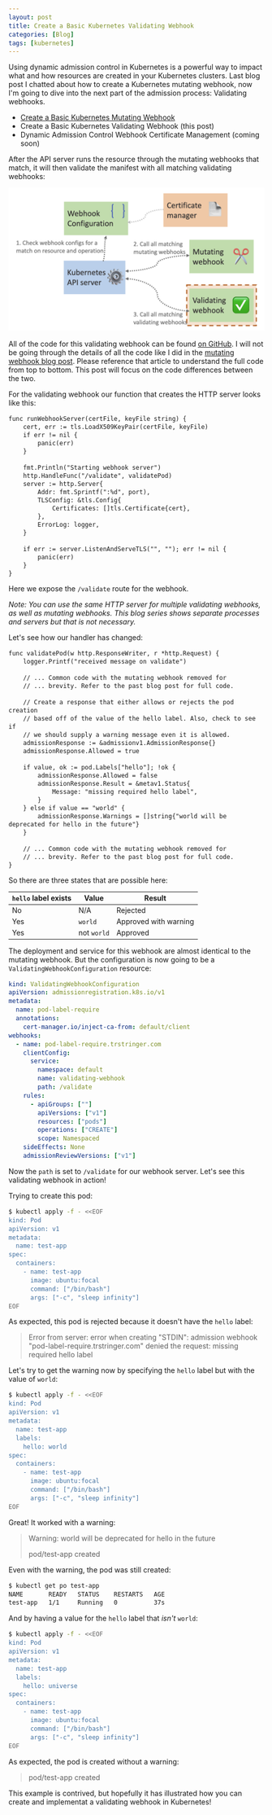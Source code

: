 ```yaml
---
layout: post
title: Create a Basic Kubernetes Validating Webhook
categories: [Blog]
tags: [kubernetes]
---
```


Using dynamic admission control in Kubernetes is a powerful way to impact what and how resources are created in your Kubernetes clusters. Last blog post I chatted about how to create a Kubernetes mutating webhook, now I'm going to dive into the next part of the admission process: Validating webhooks.

- [Create a Basic Kubernetes Mutating Webhook](https://trstringer.com/kubernetes-mutating-webhook/)
- Create a Basic Kubernetes Validating Webhook (this post)
- Dynamic Admission Control Webhook Certificate Management (coming soon)

After the API server runs the resource through the mutating webhooks that match, it will then validate the manifest with all matching validating webhooks:

![Validating webhook diagramn](../images/kubernetes-validating-webhook1.png)

All of the code for this validating webhook can be found [on GitHub](https://github.com/trstringer/kubernetes-validating-webhook). I will not be going through the details of all the code like I did in the [mutating webhook blog post](https://trstringer.com/kubernetes-mutating-webhook/). Please reference that article to understand the full code from top to bottom. This post will focus on the code differences between the two.

For the validating webhook our function that creates the HTTP server looks like this:

```golang
func runWebhookServer(certFile, keyFile string) {
    cert, err := tls.LoadX509KeyPair(certFile, keyFile)
    if err != nil {
        panic(err)
    }

    fmt.Println("Starting webhook server")
    http.HandleFunc("/validate", validatePod)
    server := http.Server{
        Addr: fmt.Sprintf(":%d", port),
        TLSConfig: &tls.Config{
            Certificates: []tls.Certificate{cert},
        },
        ErrorLog: logger,
    }

    if err := server.ListenAndServeTLS("", ""); err != nil {
        panic(err)
    }
}
```

Here we expose the `/validate` route for the webhook.

*Note: You can use the same HTTP server for multiple validating webhooks, as well as mutating webhooks. This blog series shows separate processes and servers but that is not necessary.*

Let's see how our handler has changed:

```golang
func validatePod(w http.ResponseWriter, r *http.Request) {
    logger.Printf("received message on validate")

    // ... Common code with the mutating webhook removed for
    // ... brevity. Refer to the past blog post for full code.

    // Create a response that either allows or rejects the pod creation
    // based off of the value of the hello label. Also, check to see if
    // we should supply a warning message even it is allowed.
    admissionResponse := &admissionv1.AdmissionResponse{}
    admissionResponse.Allowed = true

    if value, ok := pod.Labels["hello"]; !ok {
        admissionResponse.Allowed = false
        admissionResponse.Result = &metav1.Status{
            Message: "missing required hello label",
        }
    } else if value == "world" {
        admissionResponse.Warnings = []string{"world will be deprecated for hello in the future"}
    }

    // ... Common code with the mutating webhook removed for
    // ... brevity. Refer to the past blog post for full code.
}
```

So there are three states that are possible here:

| `hello` label exists | Value | Result |
|----------------------|-------|--------|
| No | N/A | Rejected |
| Yes | `world` | Approved with warning |
| Yes | not `world` | Approved |

The deployment and service for this webhook are almost identical to the mutating webhook. But the configuration is now going to be a `ValidatingWebhookConfiguration` resource:

```yaml
kind: ValidatingWebhookConfiguration
apiVersion: admissionregistration.k8s.io/v1
metadata:
  name: pod-label-require
  annotations:
    cert-manager.io/inject-ca-from: default/client
webhooks:
  - name: pod-label-require.trstringer.com
    clientConfig:
      service:
        namespace: default
        name: validating-webhook
        path: /validate
    rules:
      - apiGroups: [""]
        apiVersions: ["v1"]
        resources: ["pods"]
        operations: ["CREATE"]
        scope: Namespaced
    sideEffects: None
    admissionReviewVersions: ["v1"]
```

Now the `path` is set to `/validate` for our webhook server. Let's see this validating webhook in action!

Trying to create this pod:

```bash
$ kubectl apply -f - <<EOF
kind: Pod
apiVersion: v1
metadata:
  name: test-app
spec:
  containers:
    - name: test-app
      image: ubuntu:focal
      command: ["/bin/bash"]
      args: ["-c", "sleep infinity"]
EOF
```

As expected, this pod is rejected because it doesn't have the `hello` label:

> Error from server: error when creating "STDIN": admission webhook "pod-label-require.trstringer.com" denied the request: missing required hello label

Let's try to get the warning now by specifying the `hello` label but with the value of `world`:

```bash
$ kubectl apply -f - <<EOF
kind: Pod
apiVersion: v1
metadata:
  name: test-app
  labels:
    hello: world
spec:
  containers:
    - name: test-app
      image: ubuntu:focal
      command: ["/bin/bash"]
      args: ["-c", "sleep infinity"]
EOF
```

Great! It worked with a warning:

> Warning: world will be deprecated for hello in the future
>
> pod/test-app created

Even with the warning, the pod was still created:

```bash
$ kubectl get po test-app
NAME       READY   STATUS    RESTARTS   AGE
test-app   1/1     Running   0          37s
```

And by having a value for the `hello` label that *isn't* `world`:

```bash
$ kubectl apply -f - <<EOF
kind: Pod
apiVersion: v1
metadata:
  name: test-app
  labels:
    hello: universe
spec:
  containers:
    - name: test-app
      image: ubuntu:focal
      command: ["/bin/bash"]
      args: ["-c", "sleep infinity"]
EOF
```

As expected, the pod is created without a warning:

> pod/test-app created

This example is contrived, but hopefully it has illustrated how you can create and implementat a validating webhook in Kubernetes!
